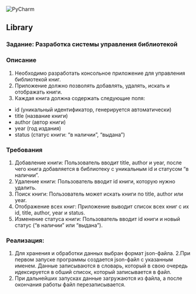 ![PyCharm](https://img.shields.io/badge/pycharm-143?style=for-the-badge&logo=pycharm&logoColor=black&color=black&labelColor=green) 

## Library
### Задание: Разработка системы управления библиотекой

### Описание
1. Необходимо разработать консольное приложение для управления библиотекой книг.
2. Приложение должно позволять добавлять, удалять, искать и отображать книги.
3. Каждая книга должна содержать следующие поля:
 * id (уникальный идентификатор, генерируется автоматически)
 * title (название книги)
 * author (автор книги)
 * year (год издания)
 * status (статус книги: “в наличии”, “выдана”)

### Требования
 1. Добавление книги: Пользователь вводит title, author и year, после чего книга добавляется в библиотеку с уникальным id и статусом “в наличии”.
 2. Удаление книги: Пользователь вводит id книги, которую нужно удалить.
 3. Поиск книги: Пользователь может искать книги по title, author или year.
 4. Отображение всех книг: Приложение выводит список всех книг с их id, title, author, year и status.
 5. Изменение статуса книги: Пользователь вводит id книги и новый статус (“в наличии” или “выдана”).

### Реализация:
1. Для хранения и обработки данных выбран формат json-файла.
2.При первом запуске программы создается json-файл с указанным именем. Данные записываются в словарь, который в свою очередь идексируется в обший список, который записывается в файл.
3. При дальнейших запусках данные загружаются из файла, а после окончания работы файл перезаписывается.
